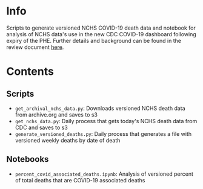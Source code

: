 # Info

Scripts to generate versioned NCHS COVID-19 death data and notebook for analysis of NCHS data's use in the new CDC COVID-19 dashboard following expiry of the PHE. Further details and background can be found in the review document [here](https://docs.google.com/document/d/18pxZ0pyAc7TE7ig4KQkShqcokhlaqzVJ-_6d9Rn1dzo/edit). 

# Contents

## Scripts
- `get_archival_nchs_data.py`: Downloads versioned NCHS death data from archive.org and saves to s3
- `get_nchs_data.py`: Daily process that gets today's NCHS death data from CDC and saves to s3
- `generate_versioned_deaths.py`: Daily process that generates a file with versioned weekly deaths by date of death

## Notebooks
- `percent_covid_associated_deaths.ipynb`: Analysis of versioned percent of total deaths that are COVID-19 associated deaths